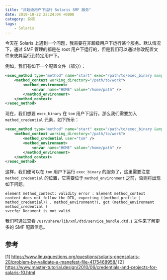 ```yaml
---
title: "非超级用户下运行 Solaris SMF 服务"
date: 2019-10-22 22:24:04 +0800
category: 杂项
tags:
    - Solaris
---
```


今天在 Solaris 上遇到一个问题，我需要在非超级用户下运行某个服务。默认情况下，通过 SMF 管理的都是在 root 用户下运行的，但是我们可以通过修改配置文件来使其运行到特定用户下。

<!-- more -->

例如，我们有如下一个配置文件（部分）：

``` xml
<exec_method type="method" name="start" exec="/path/to/exec_binary &amp;">
    <method_context working_directory="/path/to/work">
        <method_environment>
            <envar name="HOME" value="/home/path" />
        </method_environment>
    </method_context>
</exec_method>
```

现在，我们想要 `exec_binary` 在 `tom` 用户下运行，那么我们需要加入 `method_credential` 元素，如下所示：

``` xml
<exec_method type="method" name="start" exec="/path/to/exec_binary &amp;">
    <method_context working_directory="/path/to/work">
        <method_credential user="tom" />
        <method_environment>
            <envar name="HOME" value="/home/path" />
        </method_environment>
    </method_context>
</exec_method>
```

这样，我们便可以在 `tom` 用户下运行 `exec_binary` 的服务了，这里需要注意 `method_credential` 的位置，它需要位于 `method_environment` 之前，否则将出现如下问题。

```
element method_context: validity error : Element method_context content does not follow the DTD, expecting ((method_profile | method_credential)? , method_environment?), got (method_environment method_credential )
svccfg: Document is not valid.
```

我们可通过查看 `/usr/share/lib/xml/dtd/service_bundle.dtd.1` 文件来了解更多的 SMF 配置信息。

## 参考

[1] https://www.linuxquestions.org/questions/solaris-opensolaris-20/problem-by-validate-a-manefest-file-4175468958/
[2] https://www.master-tutorial.design/2010/06/credentials-and-projects-for-solaris-10.html
